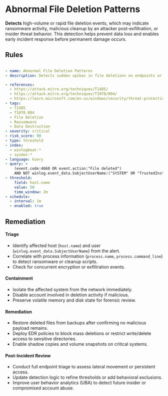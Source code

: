 # Abnormal File Deletion Patterns

**Detects** high-volume or rapid file deletion events, which may indicate ransomware activity, malicious cleanup by an attacker post-exfiltration, or insider threat behavior. This detection helps prevent data loss and enables early incident response before permanent damage occurs.



## Rules

```yaml

- name: Abnormal File Deletion Patterns
- description: Detects sudden spikes in file deletions on endpoints or servers, which may indicate ransomware encryption routines, data wiping, or insider threat activity.

- references:
  - https://attack.mitre.org/techniques/T1485/
  - https://attack.mitre.org/techniques/T1070/004/
  - https://learn.microsoft.com/en-us/windows/security/threat-protection/auditing/event-4660
- tags:
  - T1485
  - T1070.004
  - File Deletion
  - Ransomware
  - Data Destruction
- severity: critical
- risk_score: 90
- type: threshold
- index:
  - winlogbeat-*
  - sysmon-*
- language: kuery
- query: >
    (event.code:4660 OR event.action:"File deleted")
    AND NOT winlog.event_data.SubjectUserName:("SYSTEM" OR "TrustedInstaller")
- threshold:
    field: host.name
    value: 50
    time_window: 2m
- schedule:
  - interval: 1m
  - enabled: true
```

## Remediation
#### Triage

- Identify affected host (`host.name`) and user (`winlog.event_data.SubjectUserName`) from the alert.
- Correlate with process information (`process.name`, `process.command_line`) to detect ransomware or cleanup scripts.
- Check for concurrent encryption or exfiltration events.

#### Containment

- Isolate the affected system from the network immediately.
- Disable account involved in deletion activity if malicious.
- Preserve volatile memory and disk state for forensic review.

#### Remediation

- Restore deleted files from backups after confirming no malicious payload remains.
- Deploy EDR policies to block mass deletions or restrict write/delete access to sensitive directories.
- Enable shadow copies and volume snapshots on critical systems.

#### Post-Incident Review

- Conduct full endpoint triage to assess lateral movement or persistent access.
- Update detection logic to refine thresholds or add behavioral exclusions.
- Improve user behavior analytics (UBA) to detect future insider or compromised account abuse.
